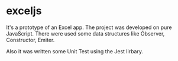 # exceljs

It's a prototype of an Excel app. The project was developed on pure JavaScript.
There were used some data structures like Observer, Constructor, Emiter.

Also it was written some Unit Test using the Jest lirbary.
